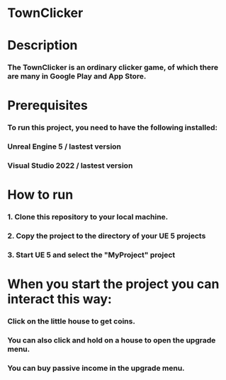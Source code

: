 # TownClicker

# Description

### The TownClicker is an ordinary clicker game, of which there are many in Google Play and App Store.

# Prerequisites

### To run this project, you need to have the following installed:
### Unreal Engine 5 / lastest version
### Visual Studio 2022 / lastest version

# How to run

### 1. Clone this repository to your local machine.
### 2. Copy the project to the directory of your UE 5 projects
### 3. Start UE 5 and select the "MyProject" project

# When you start the project you can interact this way:

### Сlick on the little house to get coins.
### You can also click and hold on a house to open the upgrade menu.
### You can buy passive income in the upgrade menu.
